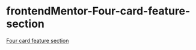 # frontendMentor-Four-card-feature-section

[Four card feature section](https://www.frontendmentor.io/challenges/four-card-feature-section-weK1eFYK)
